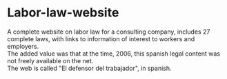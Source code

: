 # Labor-law-website
 A complete website on labor law for a consulting company, includes 27 complete laws, with links to information of interest to workers and employers.  
 The added value was that at the time, 2006, this spanish legal content was not freely available on the net.  
 The web is called "El defensor del trabajador", in spanish.
